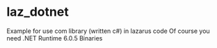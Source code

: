 # laz_dotnet
Example for use com library (written c#) in lazarus code
Of course you need .NET Runtime 6.0.5 Binaries
